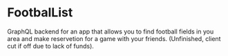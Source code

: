 # FootbalList
 GraphQL backend for an app that allows you to find football fields in you area and make reservetion for a game with your friends. 
(Unfinished, client cut if off due to lack of funds).